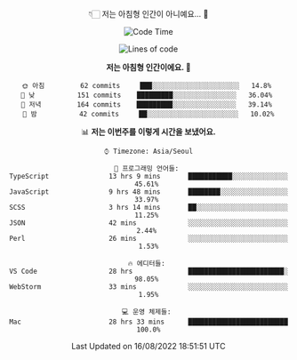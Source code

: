 <div align='center'>
 
👇🏻 저는 아침형 인간이 아니예요... 🙊
 
<!--START_SECTION:waka-->
![Code Time](http://img.shields.io/badge/Code%20Time-6%20mins-blue)

![Lines of code](https://img.shields.io/badge/%EC%A0%80%EB%8A%94%20%EC%97%AC%ED%83%9C%EA%B9%8C%EC%A7%80%20-269%20Thousand%20%EC%A4%84%EC%9D%98%20%EC%BD%94%EB%93%9C%EB%A5%BC%20%EC%9E%91%EC%84%B1%ED%96%88%EC%96%B4%EC%9A%94.-blue)

**저는 아침형 인간이에요. 🐤** 

```text
🌞 아침         62 commits     ███░░░░░░░░░░░░░░░░░░░░░░   14.8% 
🌆 낮　         151 commits    █████████░░░░░░░░░░░░░░░░   36.04% 
🌃 저녁         164 commits    █████████░░░░░░░░░░░░░░░░   39.14% 
🌙 밤　         42 commits     ██░░░░░░░░░░░░░░░░░░░░░░░   10.02%

```


📊 **저는 이번주를 이렇게 시간을 보냈어요.** 

```text
⌚︎ Timezone: Asia/Seoul

💬 프로그래밍 언어들: 
TypeScript               13 hrs 9 mins       ███████████░░░░░░░░░░░░░░   45.61% 
JavaScript               9 hrs 48 mins       ████████░░░░░░░░░░░░░░░░░   33.97% 
SCSS                     3 hrs 14 mins       ██░░░░░░░░░░░░░░░░░░░░░░░   11.25% 
JSON                     42 mins             ░░░░░░░░░░░░░░░░░░░░░░░░░   2.44% 
Perl                     26 mins             ░░░░░░░░░░░░░░░░░░░░░░░░░   1.53%

🔥 에디터들: 
VS Code                  28 hrs              ████████████████████████░   98.05% 
WebStorm                 33 mins             ░░░░░░░░░░░░░░░░░░░░░░░░░   1.95%

💻 운영 체제들: 
Mac                      28 hrs 33 mins      █████████████████████████   100.0%

```


 Last Updated on 16/08/2022 18:51:51 UTC
<!--END_SECTION:waka-->
 </div>
<!---
Emewjin/Emewjin is a ✨ special ✨ repository because its `README.md` (this file) appears on your GitHub profile.
You can click the Preview link to take a look at your changes.
--->
